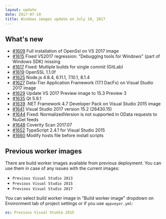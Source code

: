 ```yaml
---
layout: update
date: 2017-07-19
title: Windows images update on July 19, 2017
---
```


## What's new

* [#1609](https://github.com/appveyor/ci/issues/1609) Full installation of OpenSsl on VS 2017 image
* [#1615](https://github.com/appveyor/ci/issues/1615) Fixed VS2017 regression: "Debugging tools for Windows" (part of Windows SDK) missing
* [#1617](https://github.com/appveyor/ci/issues/1617) Fixed: Multiple builds for single commit (GitLab)
* [#1619](https://github.com/appveyor/ci/issues/1619) OpenSSL 1.1.0f
* [#1625](https://github.com/appveyor/ci/issues/1625) Node.js 4.8.4, 6.11.1, 7.10.1, 8.1.4
* [#1627](https://github.com/appveyor/ci/issues/1627) Data-Tier Application Framework (17.1 DacFx) on Visual Studio 2017 image
* [#1629](https://github.com/appveyor/ci/issues/1629) Update VS 2017 Preview image to 15.3 Preview 3
* [#1635](https://github.com/appveyor/ci/issues/1635) Qt 5.9.1
* [#1639](https://github.com/appveyor/ci/issues/1639) .NET Framework 4.7 Developer Pack on Visual Studio 2015 image
* [#1641](https://github.com/appveyor/ci/issues/1641) Visual Studio 2017 version 15.2 (26430.15)
* [#1644](https://github.com/appveyor/ci/issues/1644) Fixed: NormalizedVersion is not supported in OData requests to NuGet feeds
* [#1648](https://github.com/appveyor/ci/issues/1648) Coverity Scan 2017.07
* [#1652](https://github.com/appveyor/ci/issues/1652) TypeScript 2.4.1 for Visual Studio 2015
* [#1660](https://github.com/appveyor/ci/issues/1660) Modify hosts file before install scripts


## Previous worker images

There are build worker images available from previous deployment. You can use them in case of any issues with the current images:

* `Previous Visual Studio 2013`
* `Previous Visual Studio 2015`
* `Previous Visual Studio 2017`

You can select build worker image in "Build worker image" dropdown on Environment tab of project settings or if you use `appveyor.yml`:

```yaml
os: Previous Visual Studio 2015
```
